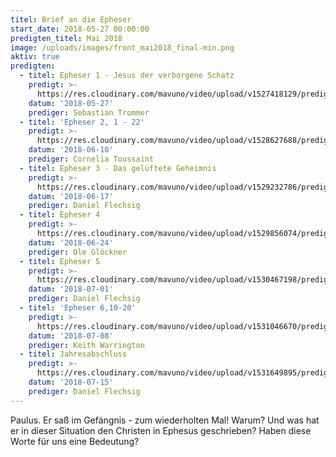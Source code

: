 ```yaml
---
titel: Brief an die Epheser
start_date: 2018-05-27 00:00:00
predigten_titel: Mai 2018
image: /uploads/images/front_mai2018_final-min.png
aktiv: true
predigten:
  - titel: Epheser 1 - Jesus der verborgene Schatz
    predigt: >-
      https://res.cloudinary.com/mavuno/video/upload/v1527418129/predigten/Epheserbrief/20180527_Predigt_Trommer_Epheser_01.mp3
    datum: '2018-05-27'
    prediger: Sebastian Trommer
  - titel: 'Epheser 2, 1 - 22'
    predigt: >-
      https://res.cloudinary.com/mavuno/video/upload/v1528627688/predigten/Epheserbrief/20180610_Predigt_Toussaint_Epheser_02.mp3
    datum: '2018-06-10'
    prediger: Cornelia Toussaint
  - titel: Epheser 3 - Das gelüftete Geheimnis
    predigt: >-
      https://res.cloudinary.com/mavuno/video/upload/v1529232786/predigten/Epheserbrief/20180617_Predigt_Flechsig_Epheser_03.mp3
    datum: '2018-06-17'
    prediger: Daniel Flechsig
  - titel: Epheser 4
    predigt: >-
      https://res.cloudinary.com/mavuno/video/upload/v1529856074/predigten/Epheserbrief/20180624_Predigt_Gloeckner_Epheser_04.mp3
    datum: '2018-06-24'
    prediger: Ole Glöckner
  - titel: Epheser 5
    predigt: >-
      https://res.cloudinary.com/mavuno/video/upload/v1530467198/predigten/Epheserbrief/20180701_Predigt_Flechsig_Epheser_05.mp3
    datum: '2018-07-01'
    prediger: Daniel Flechsig
  - titel: 'Epheser 6,10-20'
    predigt: >-
      https://res.cloudinary.com/mavuno/video/upload/v1531046670/predigten/Epheserbrief/20180708_Predigt_Warrington_Epheser_06.mp3
    datum: '2018-07-08'
    prediger: Keith Warrington
  - titel: Jahresabschluss
    predigt: >-
      https://res.cloudinary.com/mavuno/video/upload/v1531649895/predigten/Epheserbrief/20180715_Predigt_Flechsig_Jahresabschluss.mp3
    datum: '2018-07-15'
    prediger: Daniel Flechsig
---
```


Paulus. Er saß im Gefängnis - zum wiederholten Mal! Warum? Und was hat er in dieser Situation den Christen in Ephesus geschrieben? Haben diese Worte für uns eine Bedeutung?